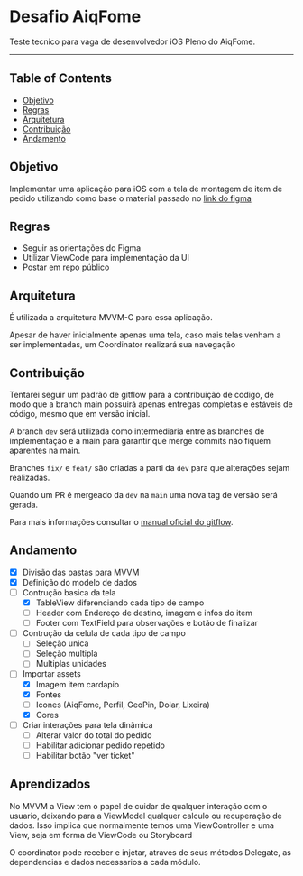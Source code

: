 # Desafio AiqFome
Teste tecnico para vaga de desenvolvedor iOS Pleno do AiqFome.

---

## Table of Contents
- [Objetivo](#Objetivo)
- [Regras](#Regras)
- [Arquitetura](#Arquitetura)
- [Contribuição](#Contribuição)
- [Andamento](#Andamento)

## Objetivo
Implementar uma aplicação para iOS com a tela de montagem de item de pedido utilizando como base o material passado no [link do figma](https://www.figma.com/file/mgLRWavLkkZnDTVKOKQPie/%5Baiqfome%5D-teste-front-end---MOBILE?type=design&node-id=1182-2552&mode=design&t=hLpbk0QAIZfqprC4-0)

## Regras
- Seguir as orientações do Figma
- Utilizar ViewCode para implementação da UI
- Postar em repo público

## Arquitetura
É utilizada a arquitetura MVVM-C para essa aplicação. 

Apesar de haver inicialmente apenas uma tela, caso mais telas venham a ser implementadas, um Coordinator realizará sua navegação

## Contribuição
Tentarei seguir um padrão de gitflow para a contribuição de codigo, de modo que a branch main possuirá apenas entregas completas e estáveis de código, mesmo que em versão inicial.

A branch `dev` será utilizada como intermediaria entre as branches de implementação e a main para garantir que merge commits não fiquem aparentes na main.

Branches `fix/` e `feat/` são criadas a parti da `dev` para que alterações sejam realizadas.

Quando um PR é mergeado da `dev` na `main` uma nova tag de versão será gerada.

Para mais informações consultar o [manual oficial do gitflow](https://www.atlassian.com/git/tutorials/comparing-workflows/gitflow-workflow#:~:text=What%20is%20Gitflow%3F,lived%20branches%20and%20larger%20commits.).

## Andamento
- [x] Divisão das pastas para MVVM
- [x] Definição do modelo de dados
- [ ] Contrução basica da tela
  - [x] TableView diferenciando cada tipo de campo
  - [ ] Header com Endereço de destino, imagem e infos do item
  - [ ] Footer com TextField para observações e botão de finalizar
- [ ] Contrução da celula de cada tipo de campo 
  - [ ] Seleção unica
  - [ ] Seleção multipla
  - [ ] Multiplas unidades
- [ ] Importar assets
  - [x] Imagem item cardapio
  - [x] Fontes
  - [ ] Icones (AiqFome, Perfil, GeoPin, Dolar, Lixeira)
  - [x] Cores
- [ ] Criar interações para tela dinâmica
  - [ ] Alterar valor do total do pedido
  - [ ] Habilitar adicionar pedido repetido
  - [ ] Habilitar botão "ver ticket"

## Aprendizados
No MVVM a View tem o papel de cuidar de qualquer interação com o usuario, deixando para a ViewModel qualquer calculo ou recuperação de dados. Isso implica que normalmente temos uma ViewController e uma View, seja em forma de ViewCode ou Storyboard

O coordinator pode receber e injetar, atraves de seus métodos Delegate, as dependencias e dados necessarios a cada módulo.